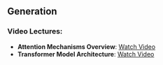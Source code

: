 ## Generation

### Video Lectures:
- **Attention Mechanisms Overview**: [Watch Video](https://www.youtube.com/watch?v=OxCpWwDCDFQ)
- **Transformer Model Architecture**: [Watch Video](https://www.youtube.com/watch?v=qaWMOYf4ri8)
